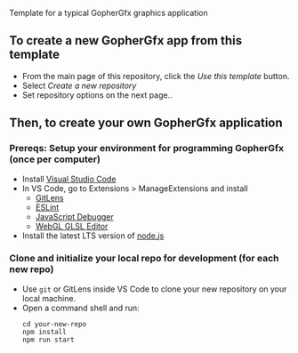 Template for a typical GopherGfx graphics application


## To create a new GopherGfx app from this template
* From the main page of this repository, click the *Use this template* button.
* Select *Create a new repository*
* Set repository options on the next page..


## Then, to create your own GopherGfx application

### Prereqs: Setup your environment for programming GopherGfx (once per computer)
* Install [Visual Studio Code](https://code.visualstudio.com/)
* In VS Code, go to Extensions > ManageExtensions and install
  * [GitLens](https://marketplace.visualstudio.com/items?itemName=eamodio.gitlens)
  * [ESLint](https://marketplace.visualstudio.com/items?itemName=dbaeumer.vscode-eslint)
  * [JavaScript Debugger](https://marketplace.visualstudio.com/items?itemName=ms-vscode.js-debug-nightly)
  * [WebGL GLSL Editor](https://marketplace.visualstudio.com/items?itemName=raczzalan.webgl-glsl-editor)
* Install the latest LTS version of [node.js](https://nodejs.org/en)

### Clone and initialize your local repo for development (for each new repo)
* Use ```git``` or GitLens inside VS Code to clone your new repository on your local machine.
* Open a command shell and run:
  ```
  cd your-new-repo
  npm install
  npm run start
  ```
  
